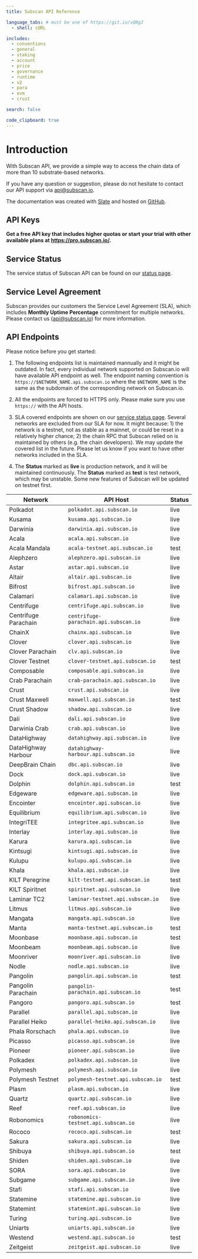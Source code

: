 ```yaml
---
title: Subscan API Reference

language_tabs: # must be one of https://git.io/vQNgJ
  - shell: cURL

includes:
  - conventions
  - general
  - staking
  - account
  - price
  - governance
  - runtime
  - v2
  - para
  - evm
  - crust

search: false

code_clipboard: true
---
```


# Introduction

With Subscan API, we provide a simple way to access the chain data of more than 10 substrate-based networks.

If you have any question or suggestion, please do not hesitate to contact our API support via [api@subscan.io](mailto:api@subscan.io).

The documentation was created with [Slate](https://github.com/slatedocs/slate) and hosted on [GitHub](https://github.com/subscan-explorer/subscan-api-docs).

## API Keys

**Get a free API key that includes higher quotas or start your trial with other available plans at <https://pro.subscan.io/>.**

## Service Status

The service status of Subscan API can be found on our [status page](https://subscan.statuspage.io).

## Service Level Agreement

Subscan provides our customers the Service Level Agreement (SLA), which includes **Monthly Uptime Percentage** commitment for multiple networks. Please contact us ([api@subscan.io](mailto:api@subscan.io)) for more information.

## API Endpoints

Please notice before you get started:

1. The following endpoints list is maintained mannually and it might be outdated. In fact, every individual network supported on Subscan.io will have available API endpoint as well. The endpoint naming convention is `https://$NETWORK_NAME.api.subscan.io` where the `$NETWORK_NAME` is the same as the subdomain of the corresponding network on Subscan.io.

2. All the endpoints are forced to HTTPS only. Please make sure you use `https://` with the API hosts.

3. SLA covered endpoints are shown on our [service status page](https://subscan.statuspage.io/). Several networks are excluded from our SLA for now. It might because: 1) the network is a testnet, not as stable as a mainnet, or could be reset in a relatively higher chance; 2) the chain RPC that Subscan relied on is maintained by others (e.g. the chain developers). We may update the covered list in the future. Please let us know if you want to have other networks included in the SLA.

4. The **Status** marked as **live** is production network, and it will be maintained continuously. The **Status** marked as **test** is test network, which may be unstable. Some new features of Subscan will be updated on testnet first.

| Network              | API Host                              | Status |
|----------------------|---------------------------------------|--------|
| Polkadot             | `polkadot.api.subscan.io`             | live   |
| Kusama               | `kusama.api.subscan.io`               | live   |
| Darwinia             | `darwinia.api.subscan.io`             | live   |
| Acala                | `acala.api.subscan.io`                | live   |
| Acala Mandala        | `acala-testnet.api.subscan.io`        | test   |
| Alephzero            | `alephzero.api.subscan.io`            | live   |
| Astar                | `astar.api.subscan.io`                | live   |
| Altair               | `altair.api.subscan.io`               | live   |
| Bifrost              | `bifrost.api.subscan.io`              | live   |
| Calamari             | `calamari.api.subscan.io`             | live   |
| Centrifuge           | `centrifuge.api.subscan.io`           | live   |
| Centrifuge Parachain | `centrifuge-parachain.api.subscan.io` | live   |
| ChainX               | `chainx.api.subscan.io`               | live   |
| Clover               | `clover.api.subscan.io`               | live   |
| Clover Parachain     | `clv.api.subscan.io`                  | live   |
| Clover Testnet       | `clover-testnet.api.subscan.io`       | test   |
| Composable           | `composable.api.subscan.io`           | live   |
| Crab Parachain       | `crab-parachain.api.subscan.io`       | live   |
| Crust                | `crust.api.subscan.io`                | live   |
| Crust Maxwell        | `maxwell.api.subscan.io`              | test   |
| Crust Shadow         | `shadow.api.subscan.io`               | live   |
| Dali                 | `dali.api.subscan.io`                 | live   |
| Darwinia Crab        | `crab.api.subscan.io`                 | live   |
| DataHighway          | `datahighway.api.subscan.io`          | live   |
| DataHighway Harbour  | `datahighway-harbour.api.subscan.io`  | live   |
| DeepBrain Chain      | `dbc.api.subscan.io`                  | live   |
| Dock                 | `dock.api.subscan.io`                 | live   |
| Dolphin              | `dolphin.api.subscan.io`              | test   |
| Edgeware             | `edgeware.api.subscan.io`             | live   |
| Encointer            | `encointer.api.subscan.io`            | live   |
| Equilibrium          | `equilibrium.api.subscan.io`          | live   |
| IntegriTEE           | `integritee.api.subscan.io`           | live   |
| Interlay             | `interlay.api.subscan.io`             | live   |
| Karura               | `karura.api.subscan.io`               | live   |
| Kintsugi             | `kintsugi.api.subscan.io`             | live   |
| Kulupu               | `kulupu.api.subscan.io`               | live   |
| Khala                | `khala.api.subscan.io`                | live   |
| KILT Peregrine       | `kilt-testnet.api.subscan.io`         | test   |
| KILT Spiritnet       | `spiritnet.api.subscan.io`            | live   |
| Laminar TC2          | `laminar-testnet.api.subscan.io`      | live   |
| Litmus               | `litmus.api.subscan.io`               | live   |
| Mangata              | `mangata.api.subscan.io`              | live   |
| Manta                | `manta-testnet.api.subscan.io`        | test   |
| Moonbase             | `moonbase.api.subscan.io`             | test   |
| Moonbeam             | `moonbeam.api.subscan.io`             | live   |
| Moonriver            | `moonriver.api.subscan.io`            | live   |
| Nodle                | `nodle.api.subscan.io`                | live   |
| Pangolin             | `pangolin.api.subscan.io`             | test   |
| Pangolin Parachain   | `pangolin-parachain.api.subscan.io`   | test   |
| Pangoro              | `pangoro.api.subscan.io`              | test   |
| Parallel             | `parallel.api.subscan.io`             | live   |
| Parallel Heiko       | `parallel-heiko.api.subscan.io`       | live   |
| Phala Rorschach      | `phala.api.subscan.io`                | live   |
| Picasso              | `picasso.api.subscan.io`              | live   |
| Pioneer              | `pioneer.api.subscan.io`              | live   |
| Polkadex             | `polkadex.api.subscan.io`             | live   |
| Polymesh             | `polymesh.api.subscan.io`             | live   |
| Polymesh Testnet     | `polymesh-testnet.api.subscan.io`     | test   |
| Plasm                | `plasm.api.subscan.io`                | live   |
| Quartz               | `quartz.api.subscan.io`               | live   |
| Reef                 | `reef.api.subscan.io`                 | live   |
| Robonomics           | `robonomics-testnet.api.subscan.io`   | live   |
| Rococo               | `rococo.api.subscan.io`               | test   |
| Sakura               | `sakura.api.subscan.io`               | live   |
| Shibuya              | `shibuya.api.subscan.io`              | test   |
| Shiden               | `shiden.api.subscan.io`               | live   |
| SORA                 | `sora.api.subscan.io`                 | live   |
| Subgame              | `subgame.api.subscan.io`              | live   |
| Stafi                | `stafi.api.subscan.io`                | live   |
| Statemine            | `statemine.api.subscan.io`            | live   |
| Statemint            | `statemint.api.subscan.io`            | live   |
| Turing               | `turing.api.subscan.io`               | live   |
| Uniarts              | `uniarts.api.subscan.io`              | live   |
| Westend              | `westend.api.subscan.io`              | test   |
| Zeitgeist            | `zeitgeist.api.subscan.io`            | live   |
